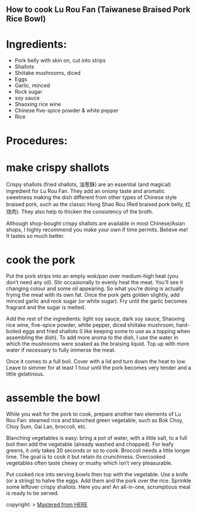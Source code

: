 ## How to cook Lu Rou Fan (Taiwanese Braised Pork Rice Bowl)

# Ingredients:

- Pork belly with skin on, cut into strips
- Shallots
- Shiitake mushrooms, diced
- Eggs
- Garlic, minced
- Rock sugar
- soy sauce
- Shaoxing rice wine
- Chinese five-spice powder & white pepper
- Rice

# Procedures:
# make crispy shallots
Crispy shallots (fried shallots, 油葱酥) are an essential (and magical) ingredient for Lu Rou Fan. They add an oniony taste and aromatic sweetness making the dish different from other types of Chinese style braised pork, such as the classic Hong Shao Rou (Red braised pork belly, 红烧肉). They also help to thicken the consistency of the broth.

Although shop-bought crispy shallots are available in most Chinese/Asian shops, I highly recommend you make your own if time permits. Believe me! It tastes so much better.

# cook the pork
Put the pork strips into an empty wok/pan over medium-high heat (you don’t need any oil). Stir occasionally to evenly heat the meat. You’ll see it changing colour and some oil appearing. So what you’re doing is actually frying the meat with its own fat. Once the pork gets golden slightly, add minced garlic and rock sugar (or white sugar). Fry until the garlic becomes fragrant and the sugar is melted.

Add the rest of the ingredients: light soy sauce, dark soy sauce, Shaoxing rice wine, five-spice powder, white pepper, diced shiitake mushroom, hard-boiled eggs and fried shallots (I like keeping some to use as a topping when assembling the dish). To add more aroma to the dish, I use the water in which the mushrooms were soaked as the braising liquid. Top up with more water if necessary to fully immerse the meat.

Once it comes to a full boil. Cover with a lid and turn down the heat to low. Leave to simmer for at least 1 hour until the pork becomes very tender and a little gelatinous.

# assemble the bowl
While you wait for the pork to cook, prepare another two elements of Lu Rou Fan: steamed rice and blanched green vegetable, such as Bok Choy, Choy Sum, Gai Lan, broccoli, etc.

Blanching vegetables is easy: bring a pot of water, with a little salt, to a full boil then add the vegetable (already washed and chopped). For leafy greens, it only takes 30 seconds or so to cook. Broccoli needs a little longer time. The goal is to cook it but retain its crunchiness. Overcooked vegetables often taste chewy or mushy which isn’t very pleasurable.

Put cooked rice into serving bowls then top with the vegetable. Use a knife (or a string) to halve the eggs. Add them and the pork over the rice. Sprinkle some leftover crispy shallots. Here you are! An all-in-one, scrumptious meal is ready to be served.


copyright: >
 <a href="https://redhousespice.com/lu-rou-fan/"> Mastered from HERE</a>